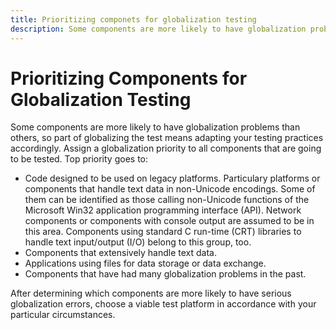 ```yaml
---
title: Prioritizing componets for globalization testing
description: Some components are more likely to have globalization problems than others, so part of globalizing the test means adapting your testing practices accordingly.
---
```


# Prioritizing Components for Globalization Testing

Some components are more likely to have globalization problems than others, so part of globalizing the test means adapting your testing practices accordingly. Assign a globalization priority to all components that are going to be tested. Top priority goes to:

-   Code designed to be used on legacy platforms. Particulary platforms or components that handle text data in non-Unicode encodings. Some of them can be identified as those calling non-Unicode functions of the Microsoft Win32 application programming interface (API). Network components or components with console output are assumed to be in this area. Components using standard C run-time (CRT) libraries to handle text input/output (I/O) belong to this group, too.
-   Components that extensively handle text data.
-   Applications using files for data storage or data exchange.
-   Components that have had many globalization problems in the past.

After determining which components are more likely to have serious globalization errors, choose a viable test platform in accordance with your particular circumstances.
